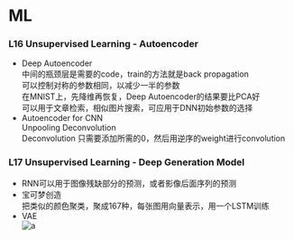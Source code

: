 # ML  
### L16 Unsupervised Learning - Autoencoder  
- Deep Autoencoder  
中间的瓶颈层是需要的code，train的方法就是back propagation  
可以控制对称的参数相同，以减少一半的参数  
在MNIST上，先降维再恢复，Deep Autoencoder的结果要比PCA好  
可以用于文章检索，相似图片搜索，可应用于DNN初始参数的选择  
- Autoencoder for CNN  
Unpooling Deconvolution  
Deconvolution 只需要添加所需的0，然后用逆序的weight进行convolution  

### L17 Unsupervised Learning - Deep Generation Model  
- RNN可以用于图像残缺部分的预测，或者影像后面序列的预测  
- 宝可梦创造  
把类似的颜色聚类，聚成167种，每张图用向量表示，用一个LSTM训练  
- VAE  
![a](http://or2urvelu.bkt.clouddn.com/L17-1.png)  


